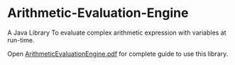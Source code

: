 # Arithmetic-Evaluation-Engine
A Java Library To evaluate complex arithmetic expression with variables at run-time.

Open [ArithmeticEvaluationEngine.pdf](https://github.com/VarunKhambhata/Arithmetic-Evaluation-Engine/blob/main/ArithmeticEvaluationEngine%20package.pdf) for complete guide to use this library.
